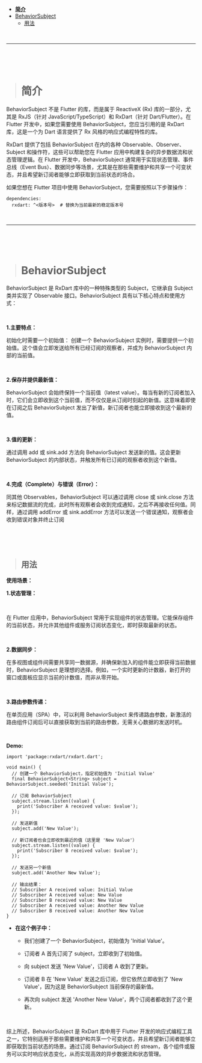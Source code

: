 > <h1 id=''></h1>
- [**简介**](#简介)
- [BehaviorSubject](#BehaviorSubject)
	- [用法](#用法)




<br/>

***

<br/><br/><br/>


> <h1 id='简介'>简介</h1>

BehaviorSubject 不是 Flutter 的库，而是属于 ReactiveX (Rx) 库的一部分，尤其是 RxJS（针对 JavaScript/TypeScript）和 RxDart（针对 Dart/Flutter）。在 Flutter 开发中，如果您需要使用 BehaviorSubject，您应当引用的是 RxDart 库，这是一个为 Dart 语言提供了 Rx 风格的响应式编程特性的库。

RxDart 提供了包括 BehaviorSubject 在内的各种 Observable、Observer、Subject 和操作符，这些可以帮助您在 Flutter 应用中构建复杂的异步数据流和状态管理逻辑。在 Flutter 开发中，BehaviorSubject 通常用于实现状态管理、事件总线（Event Bus）、数据同步等场景，尤其是在那些需要维护和共享一个可变状态，并且希望新订阅者能够立即获取到当前状态的场合。

如果您想在 Flutter 项目中使用 BehaviorSubject，您需要按照以下步骤操作：

```
dependencies:
  rxdart: ^<版本号>  # 替换为当前最新的稳定版本号
```



<br/>

***
<br/><br/><br/>

> <h1 id='BehaviorSubject'>BehaviorSubject</h1>


BehaviorSubject 是 RxDart 库中的一种特殊类型的 Subject，它继承自 Subject 类并实现了 Observable 接口。BehaviorSubject 具有以下核心特点和使用方式：

<br/>

**1.主要特点：**

初始化时需要一个初始值： 创建一个 BehaviorSubject 实例时，需要提供一个初始值。这个值会立即发送给所有已经订阅的观察者，并成为 BehaviorSubject 内部的当前值。


<br/>

**2.保存并提供最新值：** 

BehaviorSubject 会始终保持一个当前值（latest value）。每当有新的订阅者加入时，它们会立即收到这个当前值，而不仅仅是从订阅时刻起的新值。这意味着即使在订阅之后 BehaviorSubject 发出了新值，新订阅者也能立即接收到这个最新的值。

<br/>

**3.值的更新：** 

通过调用 add 或 sink.add 方法向 BehaviorSubject 发送新的值。这会更新 BehaviorSubject 的内部状态，并触发所有已订阅的观察者收到这个新值。

<br/>

**4.完成（Complete）与错误（Error）：** 

同其他 Observables，BehaviorSubject 可以通过调用 close 或 sink.close 方法来标记数据流的完成，此时所有观察者会收到完成通知，之后不再接收任何值。同样，通过调用 addError 或 sink.addError 方法可以发送一个错误通知，观察者会收到错误对象并终止订阅


<br/><br/><br/>

> <h2 id='用法'>用法</h2>


**使用场景：**

**1.状态管理：**

<br/>

在 Flutter 应用中，BehaviorSubject 常用于实现组件的状态管理。它能保存组件的当前状态，并允许其他组件或服务订阅状态变化，即时获取最新的状态。

<br/>

**2.数据同步：**

在多视图或组件间需要共享同一数据源，并确保新加入的组件能立即获得当前数据时，BehaviorSubject 是理想的选择。例如，一个实时更新的计数器，新打开的窗口或面板应显示当前的计数值，而非从零开始。

<br/>

**3.路由参数传递：**

在单页应用（SPA）中，可以利用 BehaviorSubject 来传递路由参数，新激活的路由组件订阅后可以直接获取到当前的路由参数，无需关心数据的发送时机。



<br/>

**Demo:**

```
import 'package:rxdart/rxdart.dart';

void main() {
  // 创建一个 BehaviorSubject，指定初始值为 'Initial Value'
  final BehaviorSubject<String> subject = BehaviorSubject.seeded('Initial Value');

  // 订阅 BehaviorSubject
  subject.stream.listen((value) {
    print('Subscriber A received value: $value');
  });

  // 发送新值
  subject.add('New Value');

  // 新订阅者也会立即收到最近的值（这里是 'New Value'）
  subject.stream.listen((value) {
    print('Subscriber B received value: $value');
  });

  // 发送另一个新值
  subject.add('Another New Value');

  // 输出结果：
  // Subscriber A received value: Initial Value
  // Subscriber A received value: New Value
  // Subscriber B received value: New Value
  // Subscriber A received value: Another New Value
  // Subscriber B received value: Another New Value
}
```

- **在这个例子中：**
	- 我们创建了一个 BehaviorSubject，初始值为 'Initial Value'。
	
	- 订阅者 A 首先订阅了 subject，立即收到了初始值。
	
	- 向 subject 发送 'New Value'，订阅者 A 收到了更新。
	
	- 订阅者 B 在 'New Value' 发送之后订阅，但它依然立即收到了 'New Value'，因为这是 BehaviorSubject 当前保存的最新值。
	
	- 再次向 subject 发送 'Another New Value'，两个订阅者都收到了这个更新。


<br/>


综上所述，BehaviorSubject 是 RxDart 库中用于 Flutter 开发的响应式编程工具之一，它特别适用于那些需要维护和共享一个可变状态，并且希望新订阅者能够立即获取到当前状态的场景。通过订阅 BehaviorSubject 的 stream，各个组件或服务可以实时响应状态变化，从而实现高效的异步数据流和状态管理。


